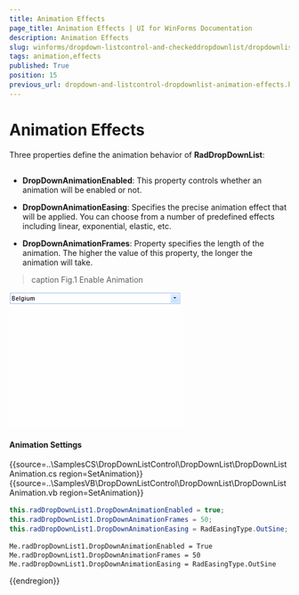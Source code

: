 ```yaml
---
title: Animation Effects
page_title: Animation Effects | UI for WinForms Documentation
description: Animation Effects
slug: winforms/dropdown-listcontrol-and-checkeddropdownlist/dropdownlist/animation-effects
tags: animation,effects
published: True
position: 15
previous_url: dropdown-and-listcontrol-dropdownlist-animation-effects.html
---
```


# Animation Effects
 

Three properties define the animation behavior of __RadDropDownList__:
      

## 

* __DropDownAnimationEnabled__: This property controls whether an animation will be enabled or not.
            

* __DropDownAnimationEasing__: Specifies the precise animation effect that will be applied. You can choose from a number of predefined effects including linear, exponential, elastic, etc.
            

* __DropDownAnimationFrames__: Property specifies the length of the animation. The higher the value of this property, the longer the animation will take.
            
>caption Fig.1 Enable Animation

![dropdown-and-listcontrol-dropdownlist-animation-effects 001](images/dropdown-and-listcontrol-dropdownlist-animation-effects001.gif)

#### Animation Settings 

{{source=..\SamplesCS\DropDownListControl\DropDownList\DropDownListAnimation.cs region=SetAnimation}} 
{{source=..\SamplesVB\DropDownListControl\DropDownList\DropDownListAnimation.vb region=SetAnimation}} 

````C#
this.radDropDownList1.DropDownAnimationEnabled = true;
this.radDropDownList1.DropDownAnimationFrames = 50;
this.radDropDownList1.DropDownAnimationEasing = RadEasingType.OutSine;

````
````VB.NET
Me.radDropDownList1.DropDownAnimationEnabled = True
Me.radDropDownList1.DropDownAnimationFrames = 50
Me.radDropDownList1.DropDownAnimationEasing = RadEasingType.OutSine

````

{{endregion}} 



